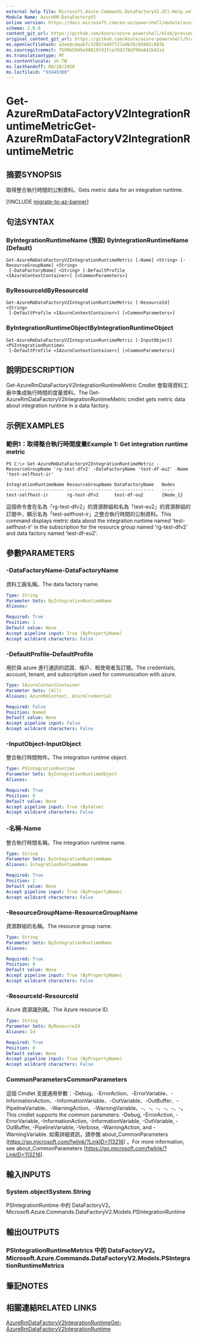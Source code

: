 ```yaml
---
external help file: Microsoft.Azure.Commands.DataFactoryV2.dll-Help.xml
Module Name: AzureRM.DataFactoryV2
online version: https://docs.microsoft.com/en-us/powershell/module/azurerm.datafactories/get-azurermdatafactoryv2integrationruntimemetric
schema: 2.0.0
content_git_url: https://github.com/Azure/azure-powershell/blob/preview/src/ResourceManager/DataFactoryV2/Commands.DataFactoryV2/help/Get-AzureRmDataFactoryV2IntegrationRuntimeMetric.md
original_content_git_url: https://github.com/Azure/azure-powershell/blob/preview/src/ResourceManager/DataFactoryV2/Commands.DataFactoryV2/help/Get-AzureRmDataFactoryV2IntegrationRuntimeMetric.md
ms.openlocfilehash: a3ee8cdaabfc328574497f27a9b35c93992cb03b
ms.sourcegitcommit: f599b50d5e980197d1fca769378df90a842b42a1
ms.translationtype: MT
ms.contentlocale: zh-TW
ms.lasthandoff: 08/20/2020
ms.locfileid: "93449388"
---
```

# <span data-ttu-id="cfe18-101">Get-AzureRmDataFactoryV2IntegrationRuntimeMetric</span><span class="sxs-lookup"><span data-stu-id="cfe18-101">Get-AzureRmDataFactoryV2IntegrationRuntimeMetric</span></span>

## <span data-ttu-id="cfe18-102">摘要</span><span class="sxs-lookup"><span data-stu-id="cfe18-102">SYNOPSIS</span></span>
<span data-ttu-id="cfe18-103">取得整合執行時間的公制資料。</span><span class="sxs-lookup"><span data-stu-id="cfe18-103">Gets metric data for an integration runtime.</span></span> 

[!INCLUDE [migrate-to-az-banner](../../includes/migrate-to-az-banner.md)]

## <span data-ttu-id="cfe18-104">句法</span><span class="sxs-lookup"><span data-stu-id="cfe18-104">SYNTAX</span></span>

### <span data-ttu-id="cfe18-105">ByIntegrationRuntimeName (預設) </span><span class="sxs-lookup"><span data-stu-id="cfe18-105">ByIntegrationRuntimeName (Default)</span></span>
```
Get-AzureRmDataFactoryV2IntegrationRuntimeMetric [-Name] <String> [-ResourceGroupName] <String>
 [-DataFactoryName] <String> [-DefaultProfile <IAzureContextContainer>] [<CommonParameters>]
```

### <span data-ttu-id="cfe18-106">ByResourceId</span><span class="sxs-lookup"><span data-stu-id="cfe18-106">ByResourceId</span></span>
```
Get-AzureRmDataFactoryV2IntegrationRuntimeMetric [-ResourceId] <String>
 [-DefaultProfile <IAzureContextContainer>] [<CommonParameters>]
```

### <span data-ttu-id="cfe18-107">ByIntegrationRuntimeObject</span><span class="sxs-lookup"><span data-stu-id="cfe18-107">ByIntegrationRuntimeObject</span></span>
```
Get-AzureRmDataFactoryV2IntegrationRuntimeMetric [-InputObject] <PSIntegrationRuntime>
 [-DefaultProfile <IAzureContextContainer>] [<CommonParameters>]
```

## <span data-ttu-id="cfe18-108">說明</span><span class="sxs-lookup"><span data-stu-id="cfe18-108">DESCRIPTION</span></span>
<span data-ttu-id="cfe18-109">Get-AzureRmDataFactoryV2IntegrationRuntimeMetric Cmdlet 會取得資料工廠中集成執行時間的度量資料。</span><span class="sxs-lookup"><span data-stu-id="cfe18-109">The Get-AzureRmDataFactoryV2IntegrationRuntimeMetric cmdlet gets metric data about integration runtime in a data factory.</span></span>

## <span data-ttu-id="cfe18-110">示例</span><span class="sxs-lookup"><span data-stu-id="cfe18-110">EXAMPLES</span></span>

### <span data-ttu-id="cfe18-111">範例1：取得整合執行時間度量</span><span class="sxs-lookup"><span data-stu-id="cfe18-111">Example 1: Get integration runtime metric</span></span>
```
PS C:\> Get-AzureRmDataFactoryV2IntegrationRuntimeMetric -ResourceGroupName 'rg-test-dfv2' -DataFactoryName 'test-df-eu2' -Name 'test-selfhost-ir'

IntegrationRuntimeName ResourceGroupName DataFactoryName   Nodes   
---------------------- ----------------- ---------------   -----   
test-selfhost-ir       rg-test-dfv2      test-df-eu2       {Node_1}
```

<span data-ttu-id="cfe18-112">這個命令會在名為「rg-test-dfv2」的資源群組和名為「test-eu2」的資源群組的訂閱中，顯示名為「test-selfhost-ir」之整合執行時間的公制資料。</span><span class="sxs-lookup"><span data-stu-id="cfe18-112">This command displays metric data about the integration runtime named 'test-selfhost-ir' in the subscription for the resource group named 'rg-test-dfv2' and data factory named 'test-df-eu2'.</span></span>

## <span data-ttu-id="cfe18-113">參數</span><span class="sxs-lookup"><span data-stu-id="cfe18-113">PARAMETERS</span></span>

### <span data-ttu-id="cfe18-114">-DataFactoryName</span><span class="sxs-lookup"><span data-stu-id="cfe18-114">-DataFactoryName</span></span>
<span data-ttu-id="cfe18-115">資料工廠名稱。</span><span class="sxs-lookup"><span data-stu-id="cfe18-115">The data factory name.</span></span>

```yaml
Type: String
Parameter Sets: ByIntegrationRuntimeName
Aliases: 

Required: True
Position: 1
Default value: None
Accept pipeline input: True (ByPropertyName)
Accept wildcard characters: False
```

### <span data-ttu-id="cfe18-116">-DefaultProfile</span><span class="sxs-lookup"><span data-stu-id="cfe18-116">-DefaultProfile</span></span>
<span data-ttu-id="cfe18-117">用於與 azure 進行通訊的認證、帳戶、租使用者及訂閱。</span><span class="sxs-lookup"><span data-stu-id="cfe18-117">The credentials, account, tenant, and subscription used for communication with azure.</span></span>

```yaml
Type: IAzureContextContainer
Parameter Sets: (All)
Aliases: AzureRmContext, AzureCredential

Required: False
Position: Named
Default value: None
Accept pipeline input: False
Accept wildcard characters: False
```

### <span data-ttu-id="cfe18-118">-InputObject</span><span class="sxs-lookup"><span data-stu-id="cfe18-118">-InputObject</span></span>
<span data-ttu-id="cfe18-119">整合執行時間物件。</span><span class="sxs-lookup"><span data-stu-id="cfe18-119">The integration runtime object.</span></span>

```yaml
Type: PSIntegrationRuntime
Parameter Sets: ByIntegrationRuntimeObject
Aliases: 

Required: True
Position: 0
Default value: None
Accept pipeline input: True (ByValue)
Accept wildcard characters: False
```

### <span data-ttu-id="cfe18-120">-名稱</span><span class="sxs-lookup"><span data-stu-id="cfe18-120">-Name</span></span>
<span data-ttu-id="cfe18-121">整合執行時間名稱。</span><span class="sxs-lookup"><span data-stu-id="cfe18-121">The integration runtime name.</span></span>

```yaml
Type: String
Parameter Sets: ByIntegrationRuntimeName
Aliases: IntegrationRuntimeName

Required: True
Position: 2
Default value: None
Accept pipeline input: True (ByPropertyName)
Accept wildcard characters: False
```

### <span data-ttu-id="cfe18-122">-ResourceGroupName</span><span class="sxs-lookup"><span data-stu-id="cfe18-122">-ResourceGroupName</span></span>
<span data-ttu-id="cfe18-123">資源群組的名稱。</span><span class="sxs-lookup"><span data-stu-id="cfe18-123">The resource group name.</span></span>

```yaml
Type: String
Parameter Sets: ByIntegrationRuntimeName
Aliases: 

Required: True
Position: 0
Default value: None
Accept pipeline input: True (ByPropertyName)
Accept wildcard characters: False
```

### <span data-ttu-id="cfe18-124">-ResourceId</span><span class="sxs-lookup"><span data-stu-id="cfe18-124">-ResourceId</span></span>
<span data-ttu-id="cfe18-125">Azure 資源識別碼。</span><span class="sxs-lookup"><span data-stu-id="cfe18-125">The Azure resource ID.</span></span>

```yaml
Type: String
Parameter Sets: ByResourceId
Aliases: Id

Required: True
Position: 0
Default value: None
Accept pipeline input: True (ByPropertyName)
Accept wildcard characters: False
```

### <span data-ttu-id="cfe18-126">CommonParameters</span><span class="sxs-lookup"><span data-stu-id="cfe18-126">CommonParameters</span></span>
<span data-ttu-id="cfe18-127">這個 Cmdlet 支援通用參數：-Debug、-ErrorAction、-ErrorVariable、-InformationAction、-InformationVariable、-OutVariable、-OutBuffer、-PipelineVariable、-WarningAction、-WarningVariable、-、-、-、-、-、-。</span><span class="sxs-lookup"><span data-stu-id="cfe18-127">This cmdlet supports the common parameters: -Debug, -ErrorAction, -ErrorVariable, -InformationAction, -InformationVariable, -OutVariable, -OutBuffer, -PipelineVariable, -Verbose, -WarningAction, and -WarningVariable.</span></span> <span data-ttu-id="cfe18-128">如需詳細資訊，請參閱 about_CommonParameters (https://go.microsoft.com/fwlink/?LinkID=113216) 。</span><span class="sxs-lookup"><span data-stu-id="cfe18-128">For more information, see about_CommonParameters (https://go.microsoft.com/fwlink/?LinkID=113216).</span></span>

## <span data-ttu-id="cfe18-129">輸入</span><span class="sxs-lookup"><span data-stu-id="cfe18-129">INPUTS</span></span>

### <span data-ttu-id="cfe18-130">System.object</span><span class="sxs-lookup"><span data-stu-id="cfe18-130">System.String</span></span>
<span data-ttu-id="cfe18-131">PSIntegrationRuntime 中的 DataFactoryV2。</span><span class="sxs-lookup"><span data-stu-id="cfe18-131">Microsoft.Azure.Commands.DataFactoryV2.Models.PSIntegrationRuntime</span></span>

## <span data-ttu-id="cfe18-132">輸出</span><span class="sxs-lookup"><span data-stu-id="cfe18-132">OUTPUTS</span></span>

### <span data-ttu-id="cfe18-133">PSIntegrationRuntimeMetrics 中的 DataFactoryV2。</span><span class="sxs-lookup"><span data-stu-id="cfe18-133">Microsoft.Azure.Commands.DataFactoryV2.Models.PSIntegrationRuntimeMetrics</span></span>

## <span data-ttu-id="cfe18-134">筆記</span><span class="sxs-lookup"><span data-stu-id="cfe18-134">NOTES</span></span>

## <span data-ttu-id="cfe18-135">相關連結</span><span class="sxs-lookup"><span data-stu-id="cfe18-135">RELATED LINKS</span></span>

[<span data-ttu-id="cfe18-136">AzureRmDataFactoryV2IntegrationRuntime</span><span class="sxs-lookup"><span data-stu-id="cfe18-136">Get-AzureRmDataFactoryV2IntegrationRuntime</span></span>]()

